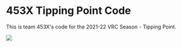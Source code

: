 # 453X Tipping Point Code

This is team 453X's code for the 2021-22 VRC Season - Tipping Point. 

![](https://i.imgur.com/ZJEVFCv.png)
